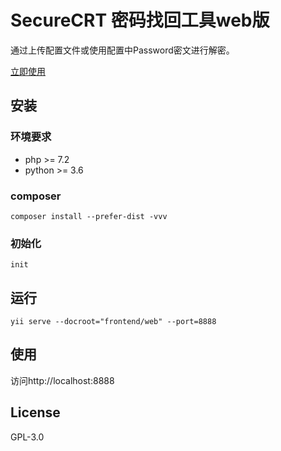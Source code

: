 # SecureCRT 密码找回工具web版

通过上传配置文件或使用配置中Password密文进行解密。

[立即使用](http://crt-decrypt.xproject.tech?_blank)


## 安装

### 环境要求

- php >= 7.2
- python >= 3.6

### composer
`
composer install --prefer-dist -vvv
`

### 初始化
`
init
`

## 运行
`
yii serve --docroot="frontend/web" --port=8888
`

## 使用
访问http://localhost:8888


## License
GPL-3.0